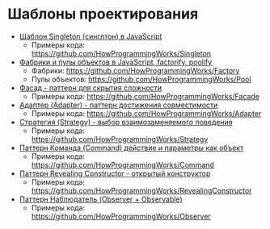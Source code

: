 # Шаблоны проектирования

- [Шаблон Singleton (синглтон) в JavaScript](https://youtu.be/qdJ5yikZnfE)
  - Примеры кода: https://github.com/HowProgrammingWorks/Singleton
- [Фабрики и пулы объектов в JavaScript, factorify, poolify](https://youtu.be/Ax_mSvadFp8)
  - Фабрики: https://github.com/HowProgrammingWorks/Factory
  - Пулы объектов: https://github.com/HowProgrammingWorks/Pool
- [Фасад - паттерн для скрытия сложности](https://youtu.be/oJtBO7CystE)
  - Примеры кода: https://github.com/HowProgrammingWorks/Facade
- [Адаптер (Adapter) - паттерн достижения совместимости](https://youtu.be/cA65McLQrR8)
  - Примеры кода: https://github.com/HowProgrammingWorks/Adapter
- [Стратегия (Strategy) - выбор взаимозаменяемого поведения](https://youtu.be/hO8VSVv0NqM)
  - Примеры кода: https://github.com/HowProgrammingWorks/Strategy
- [Паттерн Команда (Command) действие и параметры как объект](https://youtu.be/vER0vYL4hM4)
  - Примеры кода: https://github.com/HowProgrammingWorks/Command
- [Паттерн Revealing Constructor - открытый конструктор](https://youtu.be/leR5sXRkuJI)
  - Примеры кода: https://github.com/HowProgrammingWorks/RevealingConstructor
- [Паттерн Наблюдатель (Observer + Observable)](https://youtu.be/_bFXuLcXoXg)
  - Примеры кода: https://github.com/HowProgrammingWorks/Observer
